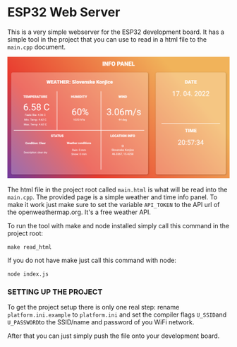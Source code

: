 ESP32 Web Server
=======

This is a very simple webserver for the ESP32 development board. It has a simple tool in the project that you can use to read in a html file to the `main.cpp` document.

![This is what it looks like](https://github.com/Tevzi2/ESP32-web-server/blob/main/infopanel.png)

The html file in the project root called `main.html` is what will be read into the `main.cpp`. The provided page is a simple weather and time info panel. To make it work just make sure to set the variable `API_TOKEN` to the API url of the openweathermap.org. It's a free weather API.

To run the tool with make and node installed simply call this command in the project root:

```
make read_html
```

If you do not have make just call this command with node:

```
node index.js
```

### SETTING UP THE PROJECT

To get the project setup there is only one real step: rename `platform.ini.example` to `platform.ini` and set the compiler flags `U_SSID`and `U_PASSWORD`to the SSID/name and password of you WiFi network. 

After that you can just simply push the file onto your development board.

